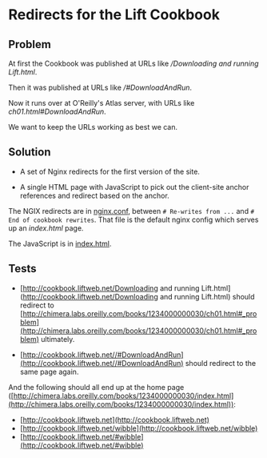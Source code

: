 # Redirects for the Lift Cookbook


## Problem

At first the Cookbook was published at URLs like _/Downloading and running Lift.html_.  

Then it was published at URLs like _/#DownloadAndRun_.  

Now it runs over at O'Reilly's Atlas server, with URLs like _ch01.html#DownloadAndRun_.

We want to keep the URLs working as best we can.


## Solution

* A set of Nginx redirects for the first version of the site.

* A single HTML page with JavaScript to pick out the client-site anchor references and redirect based on the anchor.

The NGIX redirects are in [nginx.conf](https://github.com/LiftCookbook/nginx-redirects/blob/master/nginx.conf#L48), between `# Re-writes from ...` and `# End of cookbook rewrites`.  That file is the default nginx config which serves up an _index.html_ page.

The JavaScript is in [index.html](https://github.com/LiftCookbook/nginx-redirects/blob/master/index.html).


## Tests

* [http://cookbook.liftweb.net/Downloading and running Lift.html](http://cookbook.liftweb.net/Downloading and running Lift.html) should redirect to [http://chimera.labs.oreilly.com/books/1234000000030/ch01.html#_problem](http://chimera.labs.oreilly.com/books/1234000000030/ch01.html#_problem) ultimately.

* [http://cookbook.liftweb.net//#DownloadAndRun](http://cookbook.liftweb.net//#DownloadAndRun) should redirect to the same page again. 

And the following should all end up at the home page ([http://chimera.labs.oreilly.com/books/1234000000030/index.html](http://chimera.labs.oreilly.com/books/1234000000030/index.html)):

* [http://cookbook.liftweb.net](http://cookbook.liftweb.net) 
* [http://cookbook.liftweb.net/wibble](http://cookbook.liftweb.net/wibble)
* [http://cookbook.liftweb.net/#wibble](http://cookbook.liftweb.net/#wibble)



